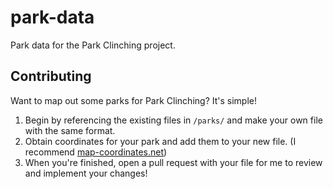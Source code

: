 # park-data
Park data for the Park Clinching project.
## Contributing
Want to map out some parks for Park Clinching? It's simple!
1. Begin by referencing the existing files in `/parks/` and make your own file with the same format.
2. Obtain coordinates for your park and add them to your new file. (I recommend [map-coordinates.net](https://www.mapcoordinates.net/))
3. When you're finished, open a pull request with your file for me to review and implement your changes!
